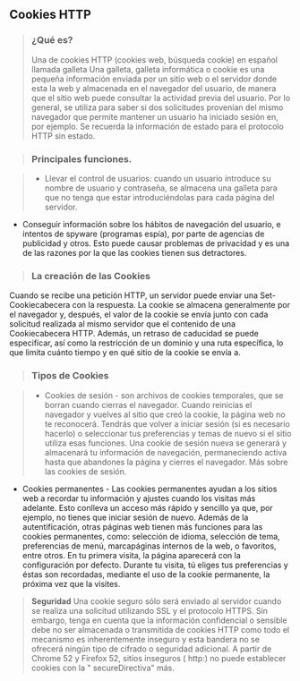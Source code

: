 ## Cookies HTTP

> ### ¿Qué es?
> Una de cookies HTTP (cookies web, búsqueda cookie) en español llamada galleta
Una galleta, galleta informática o cookie es una pequeña información enviada 
por un sitio web o el servidor donde esta la web y almacenada en el navegador del
usuario, de manera que el sitio web puede consultar la actividad previa del usuario.
Por lo general, se utiliza para saber si dos solicitudes provenían del mismo 
navegador que permite mantener un usuario ha iniciado sesión en, por ejemplo. Se 
recuerda la información de estado para el protocolo HTTP sin estado.

> ### Principales funciones.

> * Llevar el control de usuarios: cuando un usuario introduce su nombre de usuario 
y contraseña, se almacena una galleta para que no tenga que estar introduciéndolas 
para cada página del servidor. 
* Conseguir información sobre los hábitos de navegación del usuario, e intentos 
de spyware (programas espía), por parte de agencias de publicidad y otros. 
Esto puede causar problemas de privacidad y es una de las razones por la que las
cookies tienen sus detractores.

> ### La creación de las Cookies
Cuando se recibe una petición HTTP, un servidor puede enviar una Set-Cookiecabecera 
con la respuesta. La cookie se almacena generalmente por el navegador y, después, 
el valor de la cookie se envía junto con cada solicitud realizada al mismo servidor 
que el contenido de una Cookiecabecera HTTP. Además, un retraso de caducidad se puede especificar,
así como la restricción de un dominio y una ruta específica, lo que limita cuánto tiempo
y en qué sitio de la cookie se envía a.

> ### Tipos de Cookies

> * Cookies de sesión - son archivos de cookies temporales, que se borran cuando cierras el navegador.
Cuando reinicias el navegador y vuelves al sitio que creó la cookie, la página web no te reconocerá. 
Tendrás que volver a iniciar sesión (si es necesario hacerlo) o seleccionar tus preferencias y temas 
de nuevo si el sitio utiliza esas funciones.
Una cookie de sesión nueva se generará y almacenará tu información de navegación,
permaneciendo activa hasta que abandones la página y cierres el navegador. Más sobre las cookies de sesión.
* Cookies permanentes - Las cookies permanentes ayudan a los sitios web a recordar tu información y ajustes
cuando los visitas más adelante. Esto conlleva un acceso más rápido y sencillo ya que, por ejemplo,
no tienes que iniciar sesión de nuevo. Además de la autentificación, otras páginas web tienen más 
funciones para las cookies permanentes, como: selección de idioma, selección de tema, preferencias
de menú, marcapáginas internos de la web, o favoritos, entre otros. En tu primera visita, la página
aparecerá con la configuración por defecto. Durante tu visita, tú eliges tus preferencias y éstas
son recordadas, mediante el uso de la cookie permanente, la próxima vez que la visites.


> **Seguridad** Una cookie seguro sólo será enviado al servidor cuando se realiza una solicitud utilizando 
SSL y el protocolo HTTPS. Sin embargo, tenga en cuenta que la información confidencial o 
sensible debe no ser almacenada o transmitida de cookies HTTP como todo el mecanismo es
inherentemente inseguro y esta bandera no se ofrecerá ningún tipo de cifrado o seguridad adicional. 
A partir de Chrome 52 y Firefox 52, sitios inseguros ( http:) no puede establecer cookies con la " secureDirectiva" más.